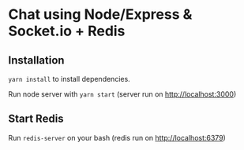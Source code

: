 # Chat using Node/Express & Socket.io + Redis

## Installation

`yarn install` to install dependencies.

Run node server with `yarn start` (server run on [http://localhost:3000](http://localhost:3000))


## Start Redis 

Run `redis-server` on your bash (redis run on [http://localhost:6379](http://localhost:6379))